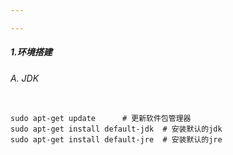 ```yaml
---

---
```






##### 1.环境搭建

###### A. JDK

```

sudo apt-get update      # 更新软件包管理器
sudo apt-get install default-jdk  # 安装默认的jdk
sudo apt-get install default-jre  # 安装默认的jre
```

